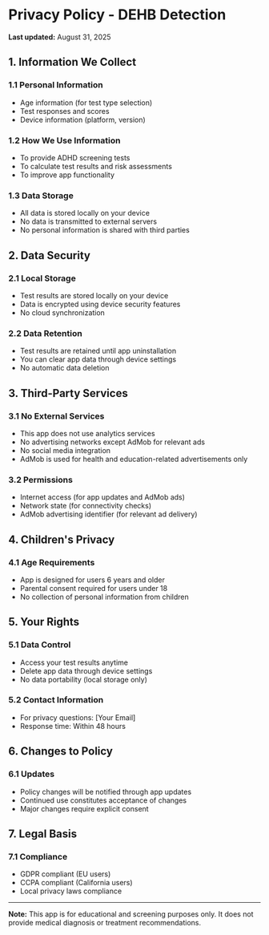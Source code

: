 # Privacy Policy - DEHB Detection

**Last updated:** August 31, 2025

## 1. Information We Collect

### 1.1 Personal Information
- Age information (for test type selection)
- Test responses and scores
- Device information (platform, version)

### 1.2 How We Use Information
- To provide ADHD screening tests
- To calculate test results and risk assessments
- To improve app functionality

### 1.3 Data Storage
- All data is stored locally on your device
- No data is transmitted to external servers
- No personal information is shared with third parties

## 2. Data Security

### 2.1 Local Storage
- Test results are stored locally on your device
- Data is encrypted using device security features
- No cloud synchronization

### 2.2 Data Retention
- Test results are retained until app uninstallation
- You can clear app data through device settings
- No automatic data deletion

## 3. Third-Party Services

### 3.1 No External Services
- This app does not use analytics services
- No advertising networks except AdMob for relevant ads
- No social media integration
- AdMob is used for health and education-related advertisements only

### 3.2 Permissions
- Internet access (for app updates and AdMob ads)
- Network state (for connectivity checks)
- AdMob advertising identifier (for relevant ad delivery)

## 4. Children's Privacy

### 4.1 Age Requirements
- App is designed for users 6 years and older
- Parental consent required for users under 18
- No collection of personal information from children

## 5. Your Rights

### 5.1 Data Control
- Access your test results anytime
- Delete app data through device settings
- No data portability (local storage only)

### 5.2 Contact Information
- For privacy questions: [Your Email]
- Response time: Within 48 hours

## 6. Changes to Policy

### 6.1 Updates
- Policy changes will be notified through app updates
- Continued use constitutes acceptance of changes
- Major changes require explicit consent

## 7. Legal Basis

### 7.1 Compliance
- GDPR compliant (EU users)
- CCPA compliant (California users)
- Local privacy laws compliance

---

**Note:** This app is for educational and screening purposes only. It does not provide medical diagnosis or treatment recommendations.
